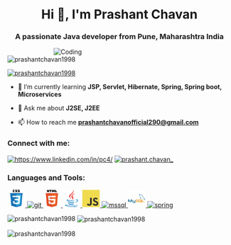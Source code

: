 <h1 align="center">Hi 👋, I'm Prashant Chavan</h1>
<h3 align="center">A passionate Java developer from Pune, Maharashtra India</h3>
<img align="right" alt="Coding" width="400" src="https://cdn.dribbble.com/users/1162077/screenshots/3848914/programmer.gif">

<p align="left"> <img src="https://komarev.com/ghpvc/?username=prashantchavan1998&label=Profile%20views&color=0e75b6&style=flat" alt="prashantchavan1998" /> </p>

<p align="left"> <a href="https://github.com/ryo-ma/github-profile-trophy"><img src="https://github-profile-trophy.vercel.app/?username=prashantchavan1998" alt="prashantchavan1998" /></a> </p>

- 🌱 I’m currently learning **JSP, Servlet, Hibernate, Spring, Spring boot, Microservices**

- 💬 Ask me about **J2SE, J2EE**

- 📫 How to reach me **prashantchavanofficial290@gmail.com**

<h3 align="left">Connect with me:</h3>
<p align="left">
 <a href="https://linkedin.com/in/pc4/" target="blank"><img align="center" src="https://raw.githubusercontent.com/rahuldkjain/github-profile-readme-generator/master/src/images/icons/Social/linked-in-alt.svg" alt="https://www.linkedin.com/in/pc4/" height="30" width="40" /></a>
<a href="https://instagram.com/prashant.chavan_" target="blank"><img align="center" src="https://raw.githubusercontent.com/rahuldkjain/github-profile-readme-generator/master/src/images/icons/Social/instagram.svg" alt="prashant.chavan_" height="30" width="40" /></a>
</p>

<h3 align="left">Languages and Tools:</h3>
<p align="left"> <a href="https://www.w3schools.com/css/" target="_blank" rel="noreferrer"> <img src="https://raw.githubusercontent.com/devicons/devicon/master/icons/css3/css3-original-wordmark.svg" alt="css3" width="40" height="40"/> </a> <a href="https://git-scm.com/" target="_blank" rel="noreferrer"> <img src="https://www.vectorlogo.zone/logos/git-scm/git-scm-icon.svg" alt="git" width="40" height="40"/> </a> <a href="https://www.w3.org/html/" target="_blank" rel="noreferrer"> <img src="https://raw.githubusercontent.com/devicons/devicon/master/icons/html5/html5-original-wordmark.svg" alt="html5" width="40" height="40"/> </a> <a href="https://www.java.com" target="_blank" rel="noreferrer"> <img src="https://raw.githubusercontent.com/devicons/devicon/master/icons/java/java-original.svg" alt="java" width="40" height="40"/> </a> <a href="https://developer.mozilla.org/en-US/docs/Web/JavaScript" target="_blank" rel="noreferrer"> <img src="https://raw.githubusercontent.com/devicons/devicon/master/icons/javascript/javascript-original.svg" alt="javascript" width="40" height="40"/> </a> <a href="https://www.microsoft.com/en-us/sql-server" target="_blank" rel="noreferrer"> <img src="https://www.svgrepo.com/show/303229/microsoft-sql-server-logo.svg" alt="mssql" width="40" height="40"/> </a> <a href="https://www.mysql.com/" target="_blank" rel="noreferrer"> <img src="https://raw.githubusercontent.com/devicons/devicon/master/icons/mysql/mysql-original-wordmark.svg" alt="mysql" width="40" height="40"/> </a> <a href="https://spring.io/" target="_blank" rel="noreferrer"> <img src="https://www.vectorlogo.zone/logos/springio/springio-icon.svg" alt="spring" width="40" height="40"/> </a> </p>

<p><img align="left" src="https://github-readme-stats.vercel.app/api/top-langs?username=prashantchavan1998&show_icons=true&locale=en&layout=compact" alt="prashantchavan1998" /></p>

<p>&nbsp;<img align="center" src="https://github-readme-stats.vercel.app/api?username=prashantchavan1998&show_icons=true&locale=en" alt="prashantchavan1998" /></p>

<p><img align="center" src="https://github-readme-streak-stats.herokuapp.com/?user=prashantchavan1998&" alt="prashantchavan1998" /></p>
